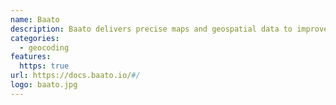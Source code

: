 ```yaml
---
name: Baato
description: Baato delivers precise maps and geospatial data to improve the way you navigate Nepal.
categories:
  - geocoding
features:
  https: true
url: https://docs.baato.io/#/
logo: baato.jpg
---
```

